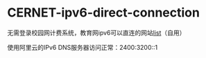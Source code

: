 # CERNET-ipv6-direct-connection
无需登录校园网计费系统，教育网ipv6可以直连的网站[list](/CERNET-direct.list)（自用）

使用阿里云的IPv6 DNS服务器访问正常：2400:3200::1
